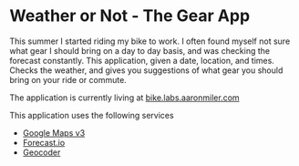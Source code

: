 Weather or Not - The Gear App
=============================

This summer I started riding my bike to work. I often found myself not sure what gear I should bring on a day to day basis, and was checking the forecast constantly. This application, given a date, location, and times. Checks the weather, and gives you suggestions of what gear you should bring on your ride or commute.

The application is currently living at [bike.labs.aaronmiler.com](http://bike.labs.aaronmiler.com)

This application uses the following services

- [Google Maps v3](https://developers.google.com/maps/documentation/javascript/)
- [Forecast.io](http://forecast.io/)
- [Geocoder](http://www.rubygeocoder.com/)